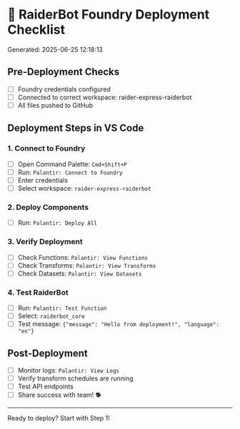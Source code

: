 # 🚀 RaiderBot Foundry Deployment Checklist

Generated: 2025-06-25 12:18:13

## Pre-Deployment Checks
- [ ] Foundry credentials configured
- [ ] Connected to correct workspace: raider-express-raiderbot
- [ ] All files pushed to GitHub

## Deployment Steps in VS Code

### 1. Connect to Foundry
- [ ] Open Command Palette: `Cmd+Shift+P`
- [ ] Run: `Palantir: Connect to Foundry`
- [ ] Enter credentials
- [ ] Select workspace: `raider-express-raiderbot`

### 2. Deploy Components
- [ ] Run: `Palantir: Deploy All`

### 3. Verify Deployment
- [ ] Check Functions: `Palantir: View Functions`
- [ ] Check Transforms: `Palantir: View Transforms`
- [ ] Check Datasets: `Palantir: View Datasets`

### 4. Test RaiderBot
- [ ] Run: `Palantir: Test Function`
- [ ] Select: `raiderbot_core`
- [ ] Test message: `{"message": "Hello from deployment!", "language": "en"}`

## Post-Deployment
- [ ] Monitor logs: `Palantir: View Logs`
- [ ] Verify transform schedules are running
- [ ] Test API endpoints
- [ ] Share success with team! 🐕

---
Ready to deploy? Start with Step 1!
